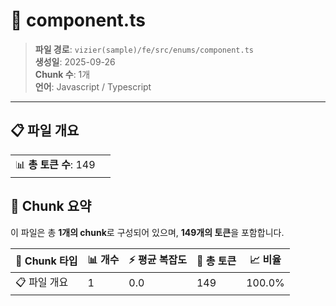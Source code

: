 # 📄 component.ts

> **파일 경로**: `vizier(sample)/fe/src/enums/component.ts`  
> **생성일**: 2025-09-26  
> **Chunk 수**: 1개  
> **언어**: Javascript / Typescript
---


## 📋 파일 개요

| | |
|--|--|
| 📊 **총 토큰 수**: 149 |  |






## 🧩 Chunk 요약

이 파일은 총 **1개의 chunk**로 구성되어 있으며, **149개의 토큰**을 포함합니다.

| 🧩 Chunk 타입 | 📊 개수 | ⚡ 평균 복잡도 | 📝 총 토큰 | 📈 비율 |
|---------------|--------|-------------|----------|--------|
| 📋 파일 개요 | 1 | 0.0 | 149 | 100.0% |

